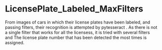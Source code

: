 # LicensePlate_Labeled_MaxFilters
From images of cars in which their license plates have been labeled, and  passing filters, their recognition is attempted by pytesseract . As there is not a single filter that works for all the licensess, it is tried with several filters and The license plate number that has been detected the most times is assigned.

